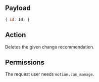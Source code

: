## Payload
```js
{ id: Id; }
```

## Action
Deletes the given change recommendation.

## Permissions
The request user needs `motion.can_manage`.
